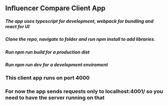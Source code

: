 ## Influencer Compare Client App

##### The app uses _typescript_ for development, _webpack_ for bundling and _react_ for UI

##### Clone the repo, navigate to folder and run _npm install_ to add libraries.

##### Run npm run build for a production dist

##### Run npm run dev for a development enviroment

### This client app runs on port 4000

### For now the app sends requests only to localhost:4001/ so you need to have the server running on that
